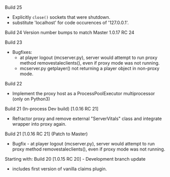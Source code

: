 Build 25
- Explicitly `close()` sockets that were shutdown.
- substitute 'localhost' for code occurences of '127.0.0.1'.

Build 24
Version number bumps to match Master  1.0.17 RC 24

Build 23
- Bugfixes:
  - at player logout (mcserver.py), server would attempt to run
   proxy method removestaleclients(), even if proxy mode was not running.
  - mcserver.py getplayer() not returning a player object in non-proxy mode.

Build 22
- Implement the proxy host as a ProcessPoolExecutor multiprocessor (only on Python3)

Build 21 (In-process Dev build) [1.0.16 RC 21]
- Refractor proxy and remove external "ServerVitals" class and integrate wrapper into proxy again.

Build 21 [1.0.16 RC 21]  (Patch to Master)
- Bugfix - at player logout (mcserver.py), server would attempt to run
 proxy method removestaleclients(), even if proxy mode was not running.

Starting with:
Build 20 [1.0.15 RC 20] - Development branch update
- includes first version of vanilla claims plugin.
